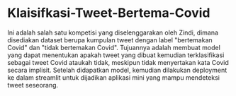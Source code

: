 # Klaisifkasi-Tweet-Bertema-Covid
Ini adalah salah satu kompetisi yang diselenggarakan oleh Zindi, dimana disediakan dataset berupa kumpulan tweet dengan label "bertemakan Covid" dan "tidak bertemakan Covid". Tujuannya adalah membuat model yang dapat menentukan apakah tweet yang dibuat kemudian terklasifikasi sebagai tweet Covid ataukah tidak, meskipun tidak menyertakan kata Covid secara implisit. Setelah didapatkan model, kemudian dilakukan deployment ke dalam streamlit untuk dijadikan aplikasi mini yang mampu mendeteksi tweet seseorang.

